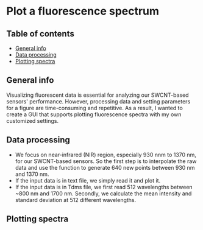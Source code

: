 # Plot a fluorescence spectrum
## Table of contents
* [General info](#general-info)
* [Data processing](#data-processing)
* [Plotting spectra](#plotting-spectra)

## General info
  Visualizing fluorescent data is essential for analyzing our SWCNT-based sensors' performance. However, processing data and setting parameters for a figure are time-consuming and repetitive. As a result, I wanted to create a GUI that supports plotting fluorescence spectra with my own customized settings.
## Data processing
  - We focus on near-infrared (NIR) region, especially 930 nnm to 1370 nm, for our SWCNT-based sensors. So the first step is to interpolate the raw data and use the function to generate 640 new points between 930 nm and 1370 nm.
  - If the input data is in text file, we simply read it and plot it.
  - If the input data is in Tdms file, we first read 512 wavelengths between ~800 nm and 1700 nm. Secondly, we calculate the mean intensity and standard deviation at 512 different wavelengths.
## Plotting spectra
